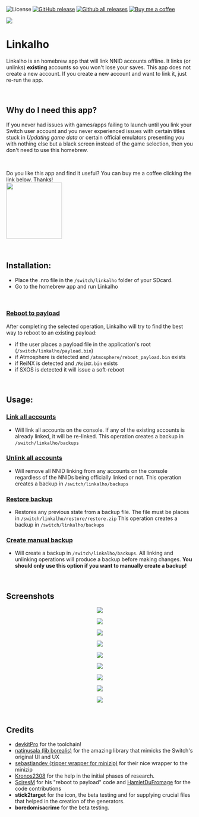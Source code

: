 ![License](https://img.shields.io/badge/License-GPLv3-blue.svg)
[![GitHub release](https://img.shields.io/github/release/rdmrocha/linkalho.svg)](https://github.com/rdmrocha/linkalho/releases/latest/)
[![Github all releases](https://img.shields.io/github/downloads/rdmrocha/linkalho/total.svg)](https://GitHub.com/rdmrocha/linkalho/releases/latest/)
[![Buy me a coffee](https://img.shields.io/badge/buy%20me%20a%20coffee-donate-yellow.svg)](https://paypal.me/rdmrocha)

<p align="left"><img src="icon.jpg"></p>

# <b>Linkalho</b>

Linkalho is an homebrew app that will link NNID accounts offline. It links (or unlinks) <b>existing</b> accounts so you won't lose your saves.
This app does not create a new account. If you create a new account and want to link it, just re-run the app.

<br>

## <b>Why do I need this app?</b>
If you never had issues with games/apps failing to launch until you link your Switch user account and you never experienced issues with certain titles stuck in _Updating game data_ or certain official emulators presenting you with nothing else but a black screen instead of the game selection, then you don't need to use this homebrew.

<br>

Do you like this app and find it useful? You can buy me a coffee clicking the link below. Thanks!<br>
<a href="https://paypal.me/rdmrocha"><img src="raw/buy-me-a-coffee.png" width="150px" /></a>

<br>

## <b>Installation</b>:
- Place the .nro file in the `/switch/linkalho` folder of your SDcard.
- Go to the homebrew app and run Linkalho

<br>

### <u>Reboot to payload</u>
After completing the selected operation, Linkalho will try to find the best way to reboot to an existing payload:
- if the user places a payload file in the application's root (`/switch/linkalho/payload.bin`)
- if Atmosphere is detected and `/atmosphere/reboot_payload.bin` exists
- if ReiNX is detected and `/ReiNX.bin` exists
- if SXOS is detected it will issue a soft-reboot

<br>

## <b>Usage</b>:

### <u>Link all accounts</u>
- Will link all accounts on the console. If any of the existing accounts is already linked, it will be re-linked.
This operation creates a backup in `/switch/linkalho/backups`

### <u>Unlink all accounts</u>
- Will remove all NNID linking from any accounts on the console regardless of the NNIDs being officially linked or not.
This operation creates a backup in `/switch/linkalho/backups`

### <u>Restore backup</u>
- Restores any previous state from a backup file. The file must be places in `/switch/linkalho/restore/restore.zip`
This operation creates a backup in `/switch/linkalho/backups`

### <u>Create manual backup</u>
- Will create a backup in `/switch/linkalho/backups`.
All linking and unlinking operations will produce a backup before making changes.
<b>You should only use this option if you want to manually create a backup!</b>

<br>

## <b>Screenshots</b>
<p align="center"><img src="raw/screenshot1.jpg"></p>
<p align="center"><img src="raw/screenshot2.jpg"></p>
<p align="center"><img src="raw/screenshot3.jpg"></p>
<p align="center"><img src="raw/screenshot4.jpg"></p>
<p align="center"><img src="raw/screenshot5.jpg"></p>
<p align="center"><img src="raw/screenshot6.jpg"></p>
<p align="center"><img src="raw/screenshot7.jpg"></p>
<p align="center"><img src="raw/screenshot8.jpg"></p>
<p align="center"><img src="raw/screenshot9.jpg"></p>

<br>

## <b>Credits</b>
  - [devkitPro](https://devkitpro.org) for the toolchain!
  - [natinusala (lib borealis)](https://github.com/natinusala/borealis) for the amazing library that mimicks the Switch's original UI and UX
  - [sebastiandev (zipper wrapper for minizip)](https://github.com/sebastiandev/zipper/) for their nice wrapper to the minizip
  - [Kronos2308](https://github.com/Kronos2308) for the help in the initial phases of research.
  - [SciresM](https://github.com/SciresM) for his "reboot to payload" code and [HamletDuFromage](https://github.com/HamletDuFromage) for the code contributions
  - **stick2target** for the icon, the beta testing and for supplying crucial files that helped in the creation of the generators.
  - **boredomisacrime** for the beta testing.
